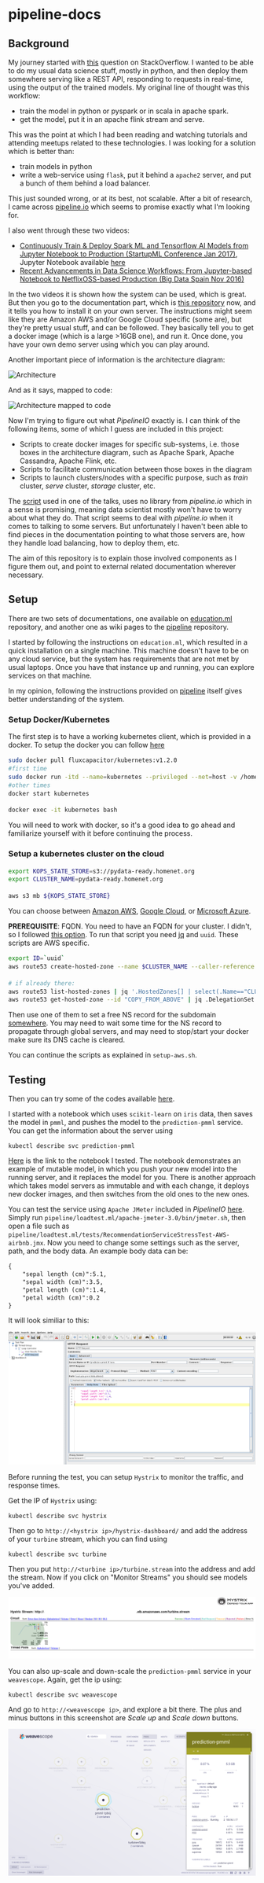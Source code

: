 # pipeline-docs

## Background
My journey started with [this](http://stackoverflow.com/questions/42719953/how-to-develop-a-rest-api-using-an-ml-model-trained-on-apache-spark) question on StackOverflow. I wanted to be able to do my usual data science stuff, mostly in python, and then deploy them somewhere serving like a REST API, responding to requests in real-time, using the output of the trained models. My original line of thought was this workflow:
- train the model in python or pyspark or in scala in apache spark.
- get the model, put it in an apache flink stream and serve.

This was the point at which I had been reading and watching tutorials and attending meetups related to these technologies. I was looking for a solution which is better than:
- train models in python
- write a web-service using `flask`, put it behind a `apache2` server, and put a bunch of them behind a load balancer.

This just sounded wrong, or at its best, not scalable. After a bit of research, I came across [pipeline.io](https://github.com/fluxcapacitor/pipeline) which seems to promise exactly what I'm looking for.

I also went through these two videos:
* [Continuously Train & Deploy Spark ML and Tensorflow AI Models from Jupyter Notebook to Production (StartupML Conference Jan 2017)](https://www.youtube.com/embed/swiPWUxBvSc), Jupyter Notebook available [here](https://github.com/fluxcapacitor/pipeline/blob/master/jupyterhub.ml/notebooks/talks/StartupML/Jan-20-2017/SparkMLTensorflowAI-HybridCloud-ContinuousDeployment.ipynb)
* [Recent Advancements in Data Science Workflows: From Jupyter-based Notebook to NetflixOSS-based Production (Big Data Spain Nov 2016)](https://www.youtube.com/embed/QPI_RtIrO7g)

In the two videos it is shown how the system can be used, which is great. But then you go to the documentation part, which is [this repository](https://github.com/fluxcapacitor/education.ml) now, and it tells you how to install it on your own server. The instructions might seem like they are Amazon AWS and/or Google Cloud specific (some are), but they're pretty usual stuff, and can be followed. They basically tell you to get a docker image (which is a large >16GB one), and run it. Once done, you have your own demo server using which you can play around.

Another important piece of information is the architecture diagram:

![Architecture](http://pipeline.io/img/architecture-overview-768x563.png)

And as it says, mapped to code:

![Architecture mapped to code](http://pipeline.io/img/architecture-overview-mapped-to-code-768x563.png)

Now I'm trying to figure out what _PipelineIO_ exactly is. I can think of the following items, some of which I guess are included in this project:
- Scripts to create docker images for specific sub-systems, i.e. those boxes in the architecture diagram, such as Apache Spark, Apache Cassandra, Apache Flink, etc.
- Scripts to facilitate communication between those boxes in the diagram
- Scripts to launch clusters/nodes with a specific purpose, such as _train_ cluster, _serve_ cluster, _storage_ cluster, etc.

The [script](https://github.com/fluxcapacitor/pipeline/blob/master/jupyterhub.ml/notebooks/talks/StartupML/Jan-20-2017/SparkMLTensorflowAI-HybridCloud-ContinuousDeployment.ipynb) used in one of the talks, uses no library from _pipeline.io_ which in a sense is promising, meaning data scientist mostly won't have to worry about what they do. That script seems to deal with _pipeline.io_ when it comes to talking to some servers. But unfortunately I haven't been able to find pieces in the documentation pointing to what those servers are, how they handle load balancing, how to deploy them, etc.

The aim of this repository is to explain those involved components as I figure them out, and point to external related documentation wherever necessary.

## Setup
There are two sets of documentations, one available on [education.ml](https://github.com/fluxcapacitor/education.ml) repository, and another one as wiki pages to the [pipeline](https://github.com/fluxcapacitor/pipeline/wiki/) repository.

I started by following the instructions on `education.ml`, which resulted in a quick installation on a single machine. This machine doesn't have to be on any cloud service, but the system has requirements that are not met by usual laptops. Once you have that instance up and running, you can explore services on that machine.

In my opinion, following the instructions provided on [pipeline](https://github.com/fluxcapacitor/pipeline/wiki/) itself gives better understanding of the system.

### Setup Docker/Kubernetes
The first step is to have a working kubernetes client, which is provided in a docker. To setup the docker you can follow [here](https://github.com/fluxcapacitor/pipeline/wiki/Setup-Docker-and-Kubernetes-CLI)

``` bash
sudo docker pull fluxcapacitor/kubernetes:v1.2.0
#first time                                                                                                                                                                                                       
sudo docker run -itd --name=kubernetes --privileged --net=host -v /home/USERNAME/.ssh:/root/.ssh fluxcapacitor/kubernetes:v1.2.0
#other times                                                                                                                                                                                                      
docker start kubernetes
                                                                                                                                                                                                                  
docker exec -it kubernetes bash 
```

You will need to work with docker, so it's a good idea to go ahead and familiarize yourself with it before continuing the process.

### Setup a kubernetes cluster on the cloud

``` bash
export KOPS_STATE_STORE=s3://pydata-ready.homenet.org
export CLUSTER_NAME=pydata-ready.homenet.org

aws s3 mb ${KOPS_STATE_STORE}
```

You can choose between [Amazon AWS](https://github.com/fluxcapacitor/pipeline/wiki/Setup-Pipeline-AWS), [Google Cloud](https://github.com/fluxcapacitor/pipeline/wiki/Setup-Pipeline-Google), or [Microsoft Azure](https://github.com/fluxcapacitor/pipeline/wiki/Setup-Pipeline-Azure).

__PREREQUISITE__: FQDN. You need to have an FQDN for your cluster. I didn't, so I followed [this option](https://github.com/kubernetes/kops/blob/master/docs/aws.md#scenario-3-subdomain-for-clusters-in-route53-leaving-the-domain-at-another-registrar). To run that script you need [jq](https://github.com/stedolan/jq/wiki/Installation) and `uuid`. These scripts are AWS specific.

``` bash
export ID=`uuid`
aws route53 create-hosted-zone --name $CLUSTER_NAME --caller-reference $ID | jq .DelegationSet.NameServers

# if already there:
aws route53 list-hosted-zones | jq '.HostedZones[] | select(.Name=="CLUSTER NAME HERE.") | .Id'
aws route53 get-hosted-zone --id "COPY_FROM_ABOVE" | jq .DelegationSet.NameServer
```

Then use one of them to set a free NS record for the subdomain [somewhere](http://freedns.afraid.org/subdomain/). You may need to wait some time for the NS record to propagate through global servers, and may need to stop/start your docker make sure its DNS cache is cleared.

You can continue the scripts as explained in `setup-aws.sh`.

## Testing

Then you can try some of the codes available [here](https://github.com/fluxcapacitor/source.ml).

I started with a notebook which uses `scikit-learn` on `iris` data, then saves the model in `pmml`, and pushes the model to the `prediction-pmml` service. You can get the information about the server using

    kubectl describe svc prediction-pmml

[Here](https://github.com/fluxcapacitor/source.ml/blob/master/jupyterhub.ml/notebooks/scikit-learn/Deploy_Scikit_Learn_Iris_DecisionTree.ipynb) is the link to the notebook I tested. The notebook demonstrates an example of mutable model, in which you push your new model into the running server, and it replaces the model for you. There is another approach which takes model servers as immutable and with each change, it deploys new docker images, and then switches from the old ones to the new ones.

You can test the service using `Apache JMeter` included in _PipelineIO_ [here](https://github.com/fluxcapacitor/pipeline/tree/master/loadtest.ml/apache-jmeter-3.0). Simply run `pipeline/loadtest.ml/apache-jmeter-3.0/bin/jmeter.sh`, then open a file such as `pipeline/loadtest.ml/tests/RecommendationServiceStressTest-AWS-airbnb.jmx`. Now you need to change some settings such as the server, path, and the body data. An example body data can be:

```
{
	"sepal length (cm)":5.1,
	"sepal width (cm)":3.5,
	"petal length (cm)":1.4,
	"petal width (cm)":0.2
}
```

It will look similiar to this:

![Apache JMeter](docs/fig/apache-jmeter-iris.png)

Before running the test, you can setup `Hystrix` to monitor the traffic, and response times.

Get the IP of `Hystrix` using:

    kubectl describe svc hystrix

Then go to `http://<hystrix ip>/hystrix-dashboard/` and add the address of your `turbine` stream, which you can find using

    kubectl describe svc turbine

Then you put `http://<turbine ip>/turbine.stream` into the address and add the stream. Now if you click on "Monitor Streams" you should see models you've added.

![Hystrix Example](docs/fig/hystrix-load.png)

You can also up-scale and down-scale the `prediction-pmml` service in your `weavescope`. Again, get the ip using:

    kubectl describe svc weavescope

And go to `http://<weavescope ip>`, and explore a bit there. The plus and minus buttons in this screenshot are _Scale up_ and _Scale down_ buttons.

![weavescope example](docs/fig/weavescope-example.png)
